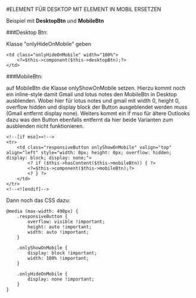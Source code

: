 #ELEMENT FÜR DESKTOP MIT ELEMENT IN MOBIL ERSETZEN

Beispiel mit **DesktopBtn** und **MobileBtn**

###Desktop Btn:

Klasse "onlyHideOnMobile" geben

    <td class="onlyHideOnMobile" width="100%">
        <?=$this->component($this->desktopBtn);?>
    </td>


###MobileBtn:

auf MobileBtn die Klasse onlyShowOnMobile setzen. Hierzu kommt noch ein inline-style damit Gmail und lotus notes den MobileBtn in Desktop ausblenden. Wobei hier für lotus notes und gmail mit width 0, height 0, overflow hidden und display block der Button ausgeblendet werden muss (Gmail entfernt display none). Weiters kommt ein if mso für ältere Outlooks dazu was den Button ebenfalls entfernt da hier beide Varianten zum ausblenden nicht funktionieren.

    <!--[if mso]><!-->
    <tr>
        <td class="responsiveButton onlyShowOnMobile" valign="top" align="left" style="width: 0px; height: 0px; overflow: hidden; display: block; display: none;">
            <? if ($this->hasContent($this->mobileBtn)) { ?>
            <?=$this->component($this->mobileBtn);?>
            <? } ?>
        </td>
    </tr>
    <!--<![endif]-->
    
    
    
Dann noch das CSS dazu:

    @media (max-width: 490px) {
        .responsiveButton {
            overflow: visible !important;
            height: auto !important;
            width: auto !important;
        }
     
        .onlyShowOnMobile {
            display: block !important;
            width: 100% !important;
        }
     
        .onlyHideOnMobile {
            display: none !important;
        }
    }